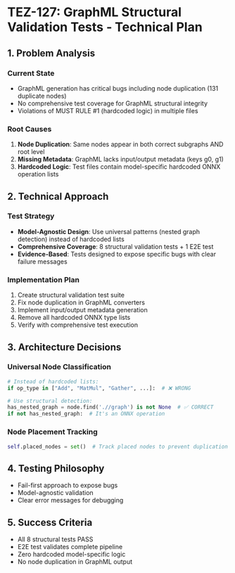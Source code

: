 # TEZ-127: GraphML Structural Validation Tests - Technical Plan

## 1. Problem Analysis

### Current State
- GraphML generation has critical bugs including node duplication (131 duplicate nodes)
- No comprehensive test coverage for GraphML structural integrity
- Violations of MUST RULE #1 (hardcoded logic) in multiple files

### Root Causes
1. **Node Duplication**: Same nodes appear in both correct subgraphs AND root level
2. **Missing Metadata**: GraphML lacks input/output metadata (keys g0, g1)
3. **Hardcoded Logic**: Test files contain model-specific hardcoded ONNX operation lists

## 2. Technical Approach

### Test Strategy
- **Model-Agnostic Design**: Use universal patterns (nested graph detection) instead of hardcoded lists
- **Comprehensive Coverage**: 8 structural validation tests + 1 E2E test
- **Evidence-Based**: Tests designed to expose specific bugs with clear failure messages

### Implementation Plan
1. Create structural validation test suite
2. Fix node duplication in GraphML converters
3. Implement input/output metadata generation
4. Remove all hardcoded ONNX type lists
5. Verify with comprehensive test execution

## 3. Architecture Decisions

### Universal Node Classification
```python
# Instead of hardcoded lists:
if op_type in ["Add", "MatMul", "Gather", ...]:  # ❌ WRONG

# Use structural detection:
has_nested_graph = node.find('.//graph') is not None  # ✅ CORRECT
if not has_nested_graph:  # It's an ONNX operation
```

### Node Placement Tracking
```python
self.placed_nodes = set()  # Track placed nodes to prevent duplication
```

## 4. Testing Philosophy
- Fail-first approach to expose bugs
- Model-agnostic validation
- Clear error messages for debugging

## 5. Success Criteria
- All 8 structural tests PASS
- E2E test validates complete pipeline
- Zero hardcoded model-specific logic
- No node duplication in GraphML output